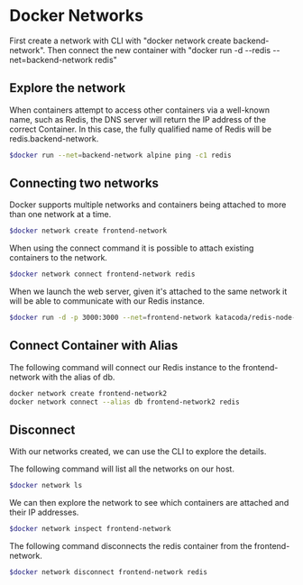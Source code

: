 # Docker Networks

First create a network with CLI with "docker network create backend-network". Then connect the new container with "docker run -d --redis --net=backend-network redis"

## Explore the network

When containers attempt to access other containers via a well-known name, such as Redis, the DNS server will return the IP address of the correct Container. In this case, the fully qualified name of Redis will be redis.backend-network.
``` bash
$docker run --net=backend-network alpine ping -c1 redis
```

## Connecting two networks

Docker supports multiple networks and containers being attached to more than one network at a time.

```bash
$docker network create frontend-network
```

When using the connect command it is possible to attach existing containers to the network.
```bash
$docker network connect frontend-network redis
```

When we launch the web server, given it's attached to the same network it will be able to communicate with our Redis instance.

```bash
$docker run -d -p 3000:3000 --net=frontend-network katacoda/redis-node-docker-example 
```

## Connect Container with Alias



The following command will connect our Redis instance to the frontend-network with the alias of db.

```bash
docker network create frontend-network2
docker network connect --alias db frontend-network2 redis
```
## Disconnect
With our networks created, we can use the CLI to explore the details.

The following command will list all the networks on our host.
``` bash
$docker network ls
```
We can then explore the network to see which containers are attached and their IP addresses.
``` bash
$docker network inspect frontend-network
```
The following command disconnects the redis container from the frontend-network.
``` bash
$docker network disconnect frontend-network redis
```